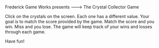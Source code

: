 Frederick Game Works presents ---> The Crystal Collector Game

Click on the crystals on the screen. Each one has a different value. 
Your goal is to match the score provided by the game. Match the score and you win. Miss and you lose. The game will keep track of your wins and losses through each game.

Have fun!